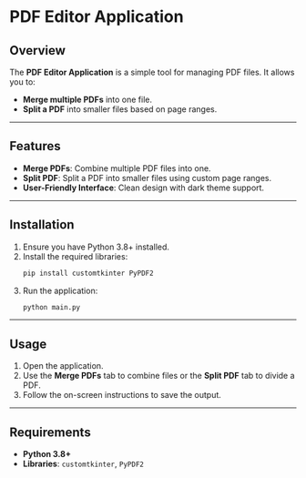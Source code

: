 # PDF Editor Application

## Overview
The **PDF Editor Application** is a simple tool for managing PDF files. It allows you to:
- **Merge multiple PDFs** into one file.
- **Split a PDF** into smaller files based on page ranges.

---

## Features
- **Merge PDFs**: Combine multiple PDF files into one.
- **Split PDF**: Split a PDF into smaller files using custom page ranges.
- **User-Friendly Interface**: Clean design with dark theme support.

---

## Installation
1. Ensure you have Python 3.8+ installed.
2. Install the required libraries:
   ```bash
   pip install customtkinter PyPDF2
   ```
3. Run the application:
   ```bash
   python main.py
   ```

---

## Usage
1. Open the application.
2. Use the **Merge PDFs** tab to combine files or the **Split PDF** tab to divide a PDF.
3. Follow the on-screen instructions to save the output.

---

## Requirements
- **Python 3.8+**
- **Libraries**: `customtkinter`, `PyPDF2`
